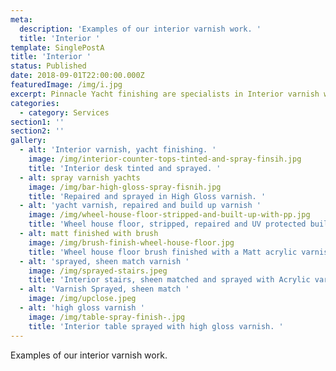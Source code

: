 ```yaml
---
meta:
  description: 'Examples of our interior varnish work. '
  title: 'Interior '
template: SinglePostA
title: 'Interior '
status: Published
date: 2018-09-01T22:00:00.000Z
featuredImage: /img/i.jpg
excerpt: Pinnacle Yacht finishing are specialists in Interior varnish work.
categories:
  - category: Services
section1: ''
section2: ''
gallery:
  - alt: 'Interior varnish, yacht finishing. '
    image: /img/interior-counter-tops-tinted-and-spray-finsih.jpg
    title: 'Interior desk tinted and sprayed. '
  - alt: spray varnish yachts
    image: /img/bar-high-gloss-spray-fisnih.jpg
    title: 'Repaired and sprayed in High Gloss varnish. '
  - alt: 'yacht varnish, repaired and build up varnish '
    image: /img/wheel-house-floor-stripped-and-built-up-with-pp.jpg
    title: 'Wheel house floor, stripped, repaired and UV protected build up varnish. '
  - alt: matt finished with brush
    image: /img/brush-finish-wheel-house-floor.jpg
    title: 'Wheel house floor brush finished with a Matt acrylic varnish. '
  - alt: 'sprayed, sheen match varnish '
    image: /img/sprayed-stairs.jpeg
    title: 'Interior stairs, sheen matched and sprayed with Acrylic varnish. '
  - alt: 'Varnish Sprayed, sheen match '
    image: /img/upclose.jpeg
  - alt: 'high gloss varnish '
    image: /img/table-spray-finish-.jpg
    title: 'Interior table sprayed with high gloss varnish. '
---
```

Examples of our interior varnish work.
